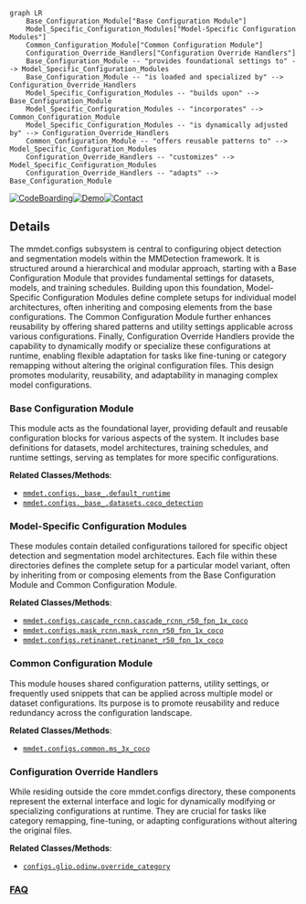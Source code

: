 ```mermaid
graph LR
    Base_Configuration_Module["Base Configuration Module"]
    Model_Specific_Configuration_Modules["Model-Specific Configuration Modules"]
    Common_Configuration_Module["Common Configuration Module"]
    Configuration_Override_Handlers["Configuration Override Handlers"]
    Base_Configuration_Module -- "provides foundational settings to" --> Model_Specific_Configuration_Modules
    Base_Configuration_Module -- "is loaded and specialized by" --> Configuration_Override_Handlers
    Model_Specific_Configuration_Modules -- "builds upon" --> Base_Configuration_Module
    Model_Specific_Configuration_Modules -- "incorporates" --> Common_Configuration_Module
    Model_Specific_Configuration_Modules -- "is dynamically adjusted by" --> Configuration_Override_Handlers
    Common_Configuration_Module -- "offers reusable patterns to" --> Model_Specific_Configuration_Modules
    Configuration_Override_Handlers -- "customizes" --> Model_Specific_Configuration_Modules
    Configuration_Override_Handlers -- "adapts" --> Base_Configuration_Module
```

[![CodeBoarding](https://img.shields.io/badge/Generated%20by-CodeBoarding-9cf?style=flat-square)](https://github.com/CodeBoarding/GeneratedOnBoardings)[![Demo](https://img.shields.io/badge/Try%20our-Demo-blue?style=flat-square)](https://www.codeboarding.org/demo)[![Contact](https://img.shields.io/badge/Contact%20us%20-%20contact@codeboarding.org-lightgrey?style=flat-square)](mailto:contact@codeboarding.org)

## Details

The mmdet.configs subsystem is central to configuring object detection and segmentation models within the MMDetection framework. It is structured around a hierarchical and modular approach, starting with a Base Configuration Module that provides fundamental settings for datasets, models, and training schedules. Building upon this foundation, Model-Specific Configuration Modules define complete setups for individual model architectures, often inheriting and composing elements from the base configurations. The Common Configuration Module further enhances reusability by offering shared patterns and utility settings applicable across various configurations. Finally, Configuration Override Handlers provide the capability to dynamically modify or specialize these configurations at runtime, enabling flexible adaptation for tasks like fine-tuning or category remapping without altering the original configuration files. This design promotes modularity, reusability, and adaptability in managing complex model configurations.

### Base Configuration Module
This module acts as the foundational layer, providing default and reusable configuration blocks for various aspects of the system. It includes base definitions for datasets, model architectures, training schedules, and runtime settings, serving as templates for more specific configurations.


**Related Classes/Methods**:

- <a href="https://github.com/open-mmlab/mmdetection/blob/main/mmdet/configs/_base_/default_runtime.py" target="_blank" rel="noopener noreferrer">`mmdet.configs._base_.default_runtime`</a>
- <a href="https://github.com/open-mmlab/mmdetection/blob/main/mmdet/configs/_base_/datasets/coco_detection.py" target="_blank" rel="noopener noreferrer">`mmdet.configs._base_.datasets.coco_detection`</a>


### Model-Specific Configuration Modules
These modules contain detailed configurations tailored for specific object detection and segmentation model architectures. Each file within these directories defines the complete setup for a particular model variant, often by inheriting from or composing elements from the Base Configuration Module and Common Configuration Module.


**Related Classes/Methods**:

- <a href="https://github.com/open-mmlab/mmdetection/blob/main/mmdet/configs/cascade_rcnn/cascade_rcnn_r50_fpn_1x_coco.py" target="_blank" rel="noopener noreferrer">`mmdet.configs.cascade_rcnn.cascade_rcnn_r50_fpn_1x_coco`</a>
- <a href="https://github.com/open-mmlab/mmdetection/blob/main/mmdet/configs/mask_rcnn/mask_rcnn_r50_fpn_1x_coco.py" target="_blank" rel="noopener noreferrer">`mmdet.configs.mask_rcnn.mask_rcnn_r50_fpn_1x_coco`</a>
- <a href="https://github.com/open-mmlab/mmdetection/blob/main/mmdet/configs/retinanet/retinanet_r50_fpn_1x_coco.py" target="_blank" rel="noopener noreferrer">`mmdet.configs.retinanet.retinanet_r50_fpn_1x_coco`</a>


### Common Configuration Module
This module houses shared configuration patterns, utility settings, or frequently used snippets that can be applied across multiple model or dataset configurations. Its purpose is to promote reusability and reduce redundancy across the configuration landscape.


**Related Classes/Methods**:

- <a href="https://github.com/open-mmlab/mmdetection/blob/main/mmdet/configs/common/ms_3x_coco.py" target="_blank" rel="noopener noreferrer">`mmdet.configs.common.ms_3x_coco`</a>


### Configuration Override Handlers
While residing outside the core mmdet.configs directory, these components represent the external interface and logic for dynamically modifying or specializing configurations at runtime. They are crucial for tasks like category remapping, fine-tuning, or adapting configurations without altering the original files.


**Related Classes/Methods**:

- <a href="https://github.com/open-mmlab/mmdetection/blob/main/configs/glip/odinw/override_category.py" target="_blank" rel="noopener noreferrer">`configs.glip.odinw.override_category`</a>




### [FAQ](https://github.com/CodeBoarding/GeneratedOnBoardings/tree/main?tab=readme-ov-file#faq)